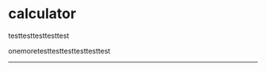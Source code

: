 # calculator
testtesttesttesttest

onemoretesttesttesttesttesttest


------------------------------------------------